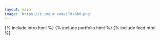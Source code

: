 ```yaml
---
layout: main
image: 'https://i.imgur.com/iTdx3bV.png'
---
```


<main class="home" id="post" role="main" itemprop="mainContentOfPage" itemscope="itemscope" itemtype="http://schema.org/Blog">
    {% include intro.html %}
    {% include portfolio.html %}
    {% include feed.html %}
</main>
